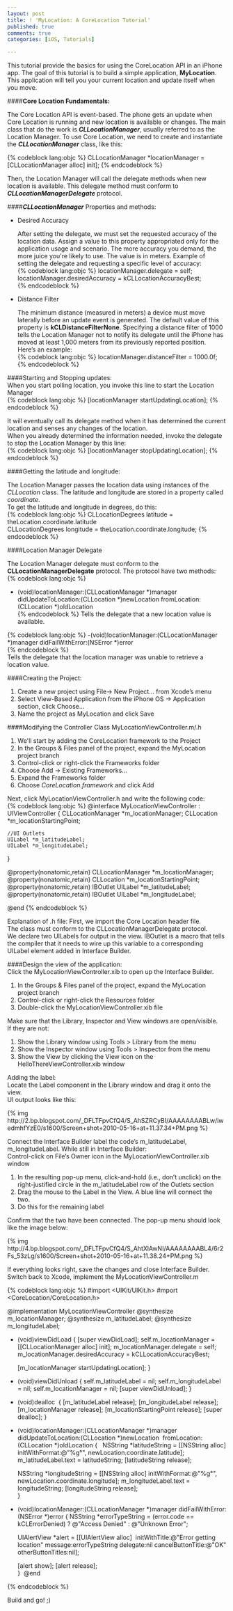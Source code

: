 ```yaml
---
layout: post
title: ! 'MyLocation: A CoreLocation Tutorial'
published: true
comments: true
categories: [iOS, Tutorials]

---
```

  
This tutorial provide the basics for using the CoreLocation API in an iPhone app. The goal of this tutorial is to build a simple application, **MyLocation**. This application will tell you your current location and update itself when you move.     

####**Core Location Fundamentals:**
  
The Core Location API is event-based. The phone gets an update when Core Location is running and new location is available or changes. The main class that do the work is ***CLLocationManager***, usually referred to as the Location Manager. To use Core Location, we need to create and instantiate the ***CLLocationManager*** class, like this:   
  
{% codeblock lang:objc %}
CLLocationManager *locationManager = [CLLocationManager alloc] init];
{% endcodeblock %}  
  
Then, the Location Manager will call the  delegate methods when new location is available. This delegate method must conform to ***CLLocationManagerDelegate*** protocol.  
  
####***CLLocationManager*** Properties and methods:  


- Desired Accuracy

	After setting the delegate, we must set the requested accuracy of the location data. Assign a value to this property appropriated only for the application usage and scenario. The more accuracy you demand, the more juice you're likely to use. The value is in meters. Example of setting the delegate and requesting a specific level of accuracy:  
{% codeblock lang:objc %}
locationManager.delegate = self;   
locationManager.desiredAccuracy = kCLLocationAccuracyBest;  
{% endcodeblock %}
    
- Distance Filter

	The minimum distance (measured in meters) a device must move laterally before an update event is generated. The default value of this property is **kCLDistanceFilterNone**. Specifying a distance filter of 1000 tells the Location Manager not to notify its delegate until the iPhone has moved at least 1,000 meters from its previously reported position.   
Here’s an example:    
{% codeblock lang:objc %}
locationManager.distanceFilter = 1000.0f;
{% endcodeblock %}

  
####Starting and Stopping updates:   
When you start polling location, you invoke this 
line to start the Location Manager  
{% codeblock lang:objc %}
[locationManager startUpdatingLocation];
{% endcodeblock %}    

It will eventually call its delegate method when it has determined the current location and senses any changes of the location.  
When you already determined the information needed, invoke the delegate to stop the Location Manager by this line:  
{% codeblock lang:objc %}
[locationManager stopUpdatingLocation];
{% endcodeblock %}      
  
####Getting the latitude and longitude:
  
The Location Manager passes the location data using instances of the *CLLocation* class. The latitude and longitude are stored in a property called *coordinate*.   
To get the latitude and longitude in degrees, do this:  
{% codeblock lang:objc %}
CLLocationDegrees latitude = theLocation.coordinate.latitude  
CLLocationDegrees longitude = theLocation.coordinate.longitude;
{% endcodeblock %}        
  
####Location Manager Delegate
  
The Location Manager delegate must conform to the **CLLocationManagerDelegate** protocol. The protocol have two methods:    
{% codeblock lang:objc %}
- (void)locationManager:(CLLocationManager *)manager didUpdateToLocation:(CLLocation *)newLocation fromLocation:(CLLocation *)oldLocation  
{% endcodeblock %} Tells the delegate that a new location value is available.  
  
  
{% codeblock lang:objc %}
-(void)locationManager:(CLLocationManager *)manager didFailWithError:(NSError *)error  
{% endcodeblock %}  
Tells the delegate that the location manager was unable to retrieve a location value.  
  
####Creating the Project:  
1. Create a new project using File-&gt; New Project… from Xcode’s menu
2. Select View-Based Application from the iPhone OS -&gt; Application section, click Choose…
3. Name the project as MyLocation and click Save

  
####Modifying the Controller Class MyLocationViewController.m/.h

1. We'll start by adding the CoreLocation framework to the Project
2. In the Groups &amp; Files panel of the project, expand the MyLocation project branch
3. Control-click or right-click the Frameworks folder
4. Choose Add -&gt; Existing Frameworks…
5. Expand the Frameworks folder
6. Choose *CoreLocation.framework* and click Add
      
Next, click MyLocationViewController.h and write the following code:  
{% codeblock lang:objc %}
@interface MyLocationViewController : UIViewController <CLLocationManagerDelegate>
{
	CLLocationManager *m_locationManager;
	CLLocation *m_locationStartingPoint;

	//UI Outlets
	UILabel *m_latitudeLabel;
	UILabel *m_longitudeLabel;
}

@property(nonatomic,retain) CLLocationManager *m_locationManager;
@property(nonatomic,retain) CLLocation *m_locationStartingPoint;
@property(nonatomic,retain) IBOutlet UILabel *m_latitudeLabel;
@property(nonatomic,retain) IBOutlet UILabel *m_longitudeLabel;

@end
{% endcodeblock %}   
  
Explanation of .h file:
First, we import the Core Location header file.  
The class must conform to the CLLocationManagerDelegate protocol.  
We declare two UILabels for output in the view. IBOutlet is a macro that tells the compiler that it needs to wire up this variable to a corresponding UILabel element added in Interface Builder.   
  
####Design the view of the application:  
Click the MyLocationViewController.xib to open up the Interface Builder.

1. In the Groups &amp; Files panel of the project, expand the MyLocation project branch
2. Control-click or right-click the Resources folder
3. Double-click the MyLocationViewController.xib file  
  
Make sure that the Library, Inspector and View windows are open/visible.   
If they are not:  

1. Show the Library window using Tools &gt; Library from the menu
2. Show the Inspector window using Tools &gt; Inspector from the menu 
3. Show the View by clicking the View icon on the HelloThereViewController.xib window 

Adding the label:  
Locate the Label component in the Library window and drag it onto the view.   
UI output looks like this:   
<p/>
{% img http://2.bp.blogspot.com/_DFLTFpvCfQ4/S_AhSZRCyBI/AAAAAAAABLw/iwedmhfYzE0/s1600/Screen+shot+2010-05-16+at+11.37.34+PM.png %}
  
<p />Connect the Interface Builder label the code’s m_latitudeLabel, m_longitudeLabel. While still in Interface Builder:<br />Control-click on File’s Owner icon in the MyLocationViewController.xib window<p /><ol>
<li>In the resulting pop-up menu, click-and-hold (i.e., don’t unclick) on the right-justified circle in the m_latitudeLabel row of the Outlets section</li>
<li>Drag the mouse to the Label in the View. A blue line will connect the two.</li>
<li>Do this for the remaining label</li>
</ol>  
  
Confirm that the two have been connected. The pop-up menu should look like the image below:  
<p/>    
{% img http://4.bp.blogspot.com/_DFLTFpvCfQ4/S_AhtXlAwNI/AAAAAAAABL4/6r2Fs_53zLg/s1600/Screen+shot+2010-05-16+at+11.38.24+PM.png %}  
  
<p/>  
If everything looks right, save the changes and close Interface Builder.
Switch back to Xcode, implement the MyLocationViewController.m
  
{% codeblock lang:objc %}
\#import <UIKit/UIKit.h>
\#mport <CoreLocation/CoreLocation.h>

@implementation MyLocationViewController
	@synthesize m_locationManager;
	@synthesize m_latitudeLabel;
	@synthesize m_longitudeLabel;
	
- (void)viewDidLoad
{
	[super viewDidLoad]; 
	self.m_locationManager = [[CLLocationManager alloc] init];
	m_locationManager.delegate = self;
	m_locationManager.desiredAccuracy = kCLLocationAccuracyBest;
	
	[m_locationManager startUpdatingLocation];
}

- (void)viewDidUnload 
{ 
	self.m_latitudeLabel = nil;
	self.m_longitudeLabel = nil; 
	self.m_locationManager = nil;
	[super viewDidUnload];
}
	
- (void)dealloc  {
	[m_latitudeLabel release];
	[m_longitudeLabel release];
	[m_locationManager release];
	[m_locationStartingPoint release];
	[super dealloc];
}

- (void)locationManager:(CLLocationManager *)manager 
didUpdateToLocation:(CLLocation *)newLocation 
fromLocation:(CLLocation *)oldLocation
{   
	NSString *latitudeString = [[NSString alloc] initWithFormat:@"%g°", newLocation.coordinate.latitude];
	m_latitudeLabel.text = latitudeString;
	[latitudeString release];
	
	NSString *longitudeString = [[NSString alloc] initWithFormat:@"%g°", newLocation.coordinate.longitude];
	m_longitudeLabel.text = longitudeString;
	[longitudeString release];	
}

- (void)locationManager:(CLLocationManager *)manager 
didFailWithError:(NSError *)error
{
	NSString *errorTypeString = (error.code == kCLErrorDenied) ? 
		@"Access Denied" : @"Unknown Error";
		
	UIAlertView *alert = [[UIAlertView alloc] 
		initWithTitle:@"Error getting location" 
		message:errorTypeString 
		delegate:nil 
		cancelButtonTitle:@"OK" 
		otherButtonTitles:nil];
	
	[alert show];
	[alert release];	
} 
@end

{% endcodeblock %}  
  
<p />Build and go! ;)
